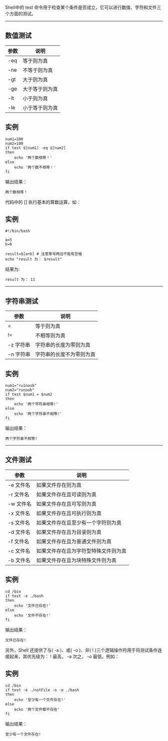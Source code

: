 
Shell中的 test 命令用于检查某个条件是否成立，它可以进行数值、字符和文件三个方面的测试。

---

## 数值测试

|参数|说明|
|---|---|
|-eq|等于则为真|
|-ne|不等于则为真|
|-gt|大于则为真|
|-ge|大于等于则为真|
|-lt|小于则为真|
|-le|小于等于则为真|

## 实例

``` shell
num1=100  
num2=100  
if test $[num1] -eq $[num2]  
then  
    echo '两个数相等！'  
else  
    echo '两个数不相等！'  
fi  
```

输出结果：

``` shell
两个数相等！
```

代码中的 [] 执行基本的算数运算，如：

## 实例

``` shell
#!/bin/bash  
  
a=5  
b=6  
  
result=$[a+b] # 注意等号两边不能有空格  
echo "result 为： $result"  
```

结果为:

``` shell
result 为： 11
```

---

## 字符串测试

|参数|说明|
|---|---|
|=|等于则为真|
|!=|不相等则为真|
|-z 字符串|字符串的长度为零则为真|
|-n 字符串|字符串的长度不为零则为真|

## 实例

``` shell
num1="ru1noob"  
num2="runoob"  
if test $num1 = $num2  
then  
    echo '两个字符串相等!'  
else  
    echo '两个字符串不相等!'  
fi  
```

输出结果：

``` shell
两个字符串不相等!
```

---

## 文件测试

|参数|说明|
|---|---|
|-e 文件名|如果文件存在则为真|
|-r 文件名|如果文件存在且可读则为真|
|-w 文件名|如果文件存在且可写则为真|
|-x 文件名|如果文件存在且可执行则为真|
|-s 文件名|如果文件存在且至少有一个字符则为真|
|-d 文件名|如果文件存在且为目录则为真|
|-f 文件名|如果文件存在且为普通文件则为真|
|-c 文件名|如果文件存在且为字符型特殊文件则为真|
|-b 文件名|如果文件存在且为块特殊文件则为真|

## 实例

``` shell
cd /bin  
if test -e ./bash  
then  
    echo '文件已存在!'  
else  
    echo '文件不存在!'  
fi  
```
输出结果：

``` shell
文件已存在!
```

另外，Shell 还提供了与( -a )、或( -o )、非( ! )三个逻辑操作符用于将测试条件连接起来，其优先级为： ! 最高， -a 次之， -o 最低。例如：

## 实例

``` shell
cd /bin  
if test -e ./notFile -o -e ./bash  
then  
    echo '至少有一个文件存在!'  
else  
    echo '两个文件都不存在'  
fi  
```

输出结果：

``` shell
至少有一个文件存在!
```